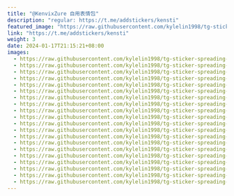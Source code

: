 ```yaml
---
title: "@KenvixZure 自用表情包"
description: "regular: https://t.me/addstickers/kensti"
featured_image: "https://raw.githubusercontent.com/kylelin1998/tg-sticker-spreading-worldwide-images/main/img/ffe43e9b-aa57-4885-8586-87e531784aa3.jpg"
link: "https://t.me/addstickers/kensti"
weight: 3
date: 2024-01-17T21:15:21+08:00
images:
  - https://raw.githubusercontent.com/kylelin1998/tg-sticker-spreading-worldwide-images/main/img/ffe43e9b-aa57-4885-8586-87e531784aa3.jpg
  - https://raw.githubusercontent.com/kylelin1998/tg-sticker-spreading-worldwide-images/main/img/38c1b361-9cde-4186-a036-94a9e321ee4d.jpg
  - https://raw.githubusercontent.com/kylelin1998/tg-sticker-spreading-worldwide-images/main/img/497ec79e-001e-46cb-9b44-4283c81accc8.jpg
  - https://raw.githubusercontent.com/kylelin1998/tg-sticker-spreading-worldwide-images/main/img/2a73dff3-1d31-4f37-8ba2-cf55ac48a625.jpg
  - https://raw.githubusercontent.com/kylelin1998/tg-sticker-spreading-worldwide-images/main/img/31a6d327-c107-435d-8eca-dfb295d72df7.jpg
  - https://raw.githubusercontent.com/kylelin1998/tg-sticker-spreading-worldwide-images/main/img/f3625905-6007-4da6-8a02-466a73ebbc5a.jpg
  - https://raw.githubusercontent.com/kylelin1998/tg-sticker-spreading-worldwide-images/main/img/dcf29f9e-f4bb-453c-a2df-322c5f90a6ef.jpg
  - https://raw.githubusercontent.com/kylelin1998/tg-sticker-spreading-worldwide-images/main/img/f4a5b659-e954-4629-a215-5f169135acab.jpg
  - https://raw.githubusercontent.com/kylelin1998/tg-sticker-spreading-worldwide-images/main/img/178d5197-3755-41dc-8917-26a3dde827da.jpg
  - https://raw.githubusercontent.com/kylelin1998/tg-sticker-spreading-worldwide-images/main/img/f5f52b3c-484c-47fb-86e2-a61873262389.jpg
  - https://raw.githubusercontent.com/kylelin1998/tg-sticker-spreading-worldwide-images/main/img/7f300417-3fbd-4349-adc0-ce527e5d468e.jpg
  - https://raw.githubusercontent.com/kylelin1998/tg-sticker-spreading-worldwide-images/main/img/347caa43-49f5-4046-8a75-e8256a6457cd.jpg
  - https://raw.githubusercontent.com/kylelin1998/tg-sticker-spreading-worldwide-images/main/img/b3a01f0a-5be1-4695-8a18-21d61dbed994.jpg
  - https://raw.githubusercontent.com/kylelin1998/tg-sticker-spreading-worldwide-images/main/img/9b3c799a-5309-4540-a521-fff70a21b80a.jpg
  - https://raw.githubusercontent.com/kylelin1998/tg-sticker-spreading-worldwide-images/main/img/e6675508-64bd-4e27-925e-96456fcb75fb.jpg
  - https://raw.githubusercontent.com/kylelin1998/tg-sticker-spreading-worldwide-images/main/img/646525c6-0a97-4a13-b812-70749563d162.jpg
  - https://raw.githubusercontent.com/kylelin1998/tg-sticker-spreading-worldwide-images/main/img/71eb1c18-4b20-40b2-a9ac-73ebd2b5e49e.jpg
  - https://raw.githubusercontent.com/kylelin1998/tg-sticker-spreading-worldwide-images/main/img/6c33c279-7ad9-4f35-8cb4-c348a7edaae0.jpg
  - https://raw.githubusercontent.com/kylelin1998/tg-sticker-spreading-worldwide-images/main/img/348c9fa3-2a29-4cbc-bff7-e04fda65fa7f.jpg
  - https://raw.githubusercontent.com/kylelin1998/tg-sticker-spreading-worldwide-images/main/img/02c62569-1c80-4c63-96df-8a63dd7c9f61.jpg
---
```

